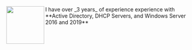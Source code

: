 <img src="https://user-images.githubusercontent.com/105303924/167712440-60df270e-3ec4-416a-9a56-c07ca2116218.JPG" width="100" align="left">
I have over _3 years_ of experience experience with **Active Directory, DHCP Servers, and Windows Server 2016 and 2019**
